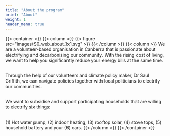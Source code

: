 ```yaml
---
title: "About the program"
brief: "About"
weight: 1
header_menu: true
--- 
```

 {{< container >}}
{{< column >}}
{{< figure src="images/S0_web_about_1x1.svg"   >}}
{{< /column >}}
{{< column >}}
We are a volunteer-based organisation in Canberra that is passionate about electrifying and decarbonising our community. With the rising cost of living, we want to help you significantly reduce your energy bills at the same time.<br><br>


Through the help of our volunteers and climate policy maker, Dr Saul Griffith, we can navigate policies together with local politicians to electrify our communities.<br><br>

We want to subsidise and support participating households that are willing to electrify six things:<br><br>

(1) Hot water pump, (2) indoor heating, (3) rooftop solar, (4) stove tops, (5) household battery and your (6) cars.
{{< /column >}}
{{< /container >}}
  
 
 
